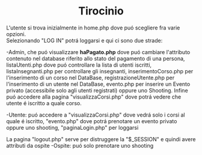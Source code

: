 <h1 align="center">Tirocinio</h1>
L'utente si trova inizialmente in home.php dove puó scegliere fra varie opzioni.<br>
Selezionando "LOG IN" potrá loggarsi e qui ci sono due strade:<br>
<p style:"color=blue;"> -Admin, che puó visualizzare <b>haPagato.php</b> dove puó cambiare l'attributo contenuto nel database riferito allo stato del pagamento di una persona, listaUtenti.php dove puó controllare la lista di utenti iscritti, listaInsegnanti.php per controllare gli insegnanti, inserimentoCorso.php per l'inserimento di un corso nel DataBase, registrazioneUtente.php per l'inserimento di un utente nel DataBase, evento.php per inserire un Evento privato (accessibile solo agli utenti registrati) oppure uno Shooting. Infine puó accedere alla pagina "visualizzaCorsi.php" dove potrá vedere che utente é iscritto a quale corso.</p>
-Utente: puó accedere a "visualizzaCorsi.php" dove vedrá solo i corsi al quale é iscritto, "evento.php" dove potrá prenotare un evento privato oppure uno shooting, "paginaLogin.php" per loggarsi

La pagina "logout.php" serve per distruggere la "$\_SESSION" e quindi avere attributi da ospite
-Ospite: puó solo prenotare uno shooting
